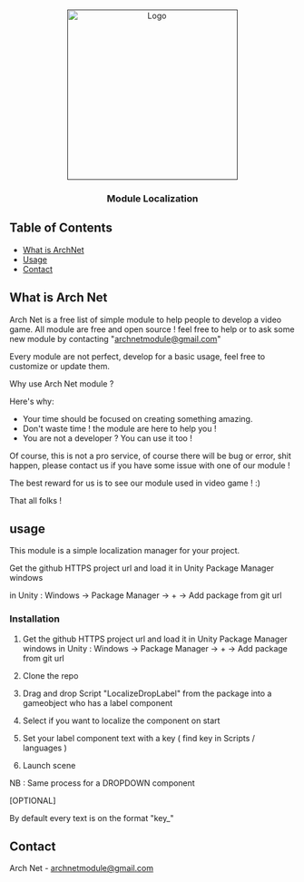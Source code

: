 
<!-- PROJECT LOGO -->
<br />
<p align="center">
  <a href="">
    <img src="https://archnet-plateform.fr/images/ArchNetLogoWithBck.png" alt="Logo" width="300">
  </a>

  <h3 align="center">Module Localization</h3>
</p>



<!-- TABLE OF CONTENTS -->
## Table of Contents

* [What is ArchNet](#about-the-project)
* [Usage](#usage)
* [Contact](#contact)



<!-- ABOUT THE PROJECT -->
## What is Arch Net

Arch Net is a free list of simple module to help people to develop a video game.
All module are free and open source ! feel free to help or to ask some new module by contacting "archnetmodule@gmail.com"

Every module are not perfect, develop for a basic usage, feel free to customize or update them.

Why use Arch Net module ?

Here's why:
* Your time should be focused on creating something amazing.
* Don't waste time ! the module are here to help you !
* You are not a developer ? You can use it too !

Of course, this is not a pro service, of course there will be bug or error, shit happen, please contact us if you have some issue with one of our module !

The best reward for us is to see our module used in video game ! :) 

That all folks !


<!-- Usage -->
## usage

This module is a simple localization manager for your project.

Get the github HTTPS project url and load it in Unity Package Manager windows

in Unity : Windows -> Package Manager -> + -> Add package from git url

### Installation

1. Get the github HTTPS project url and load it in Unity Package Manager windows
in Unity : Windows -> Package Manager -> + -> Add package from git url

2. Clone the repo

3. Drag and drop Script "LocalizeDropLabel"  from the package into a gameobject who has a label component

4. Select if you want to localize the component on start

5. Set your label component text with a key ( find key in Scripts / languages ) 

6. Launch scene

NB : Same process for a DROPDOWN component 

[OPTIONAL]

By default every text is on the format "key_"

<!-- CONTACT -->
## Contact

Arch Net - archnetmodule@gmail.com

